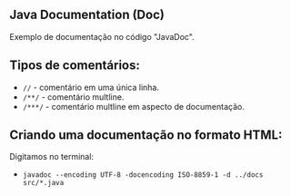 ## Java Documentation (Doc)

Exemplo de documentação no código "JavaDoc".

## Tipos de comentários:
- `//` - comentário em uma única linha.
- `/**/` - comentário multline.
- `/***/` - comentário multline em aspecto de documentação.


## Criando uma documentação no formato HTML:

Digitamos no terminal:

- `javadoc --encoding UTF-8 -docencoding ISO-8859-1 -d ../docs src/*.java`

